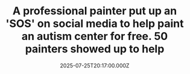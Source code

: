 ---
title: "A professional painter put up an 'SOS' on social media to help paint an autism center for free. 50 painters showed up to help"
date: 2025-07-25T20:17:00.000Z
category: Human Kindness
externalLink: "https://www.goodgoodgood.co/articles/autism-center-paint-it-forward-transformation"
image: ""
excerpt: "Gerard Donaghy said: “You don't have to look far to find bad news these days — it can weigh you down — but something like this reminds you that there's still plenty of good out there.”…"
---